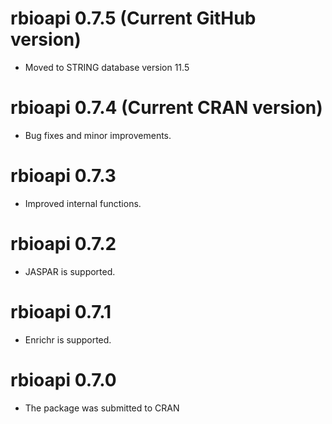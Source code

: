 # rbioapi 0.7.5 (Current GitHub version)

* Moved to STRING database version 11.5

# rbioapi 0.7.4 (Current CRAN version)

* Bug fixes and minor improvements.

# rbioapi 0.7.3

* Improved internal functions.

# rbioapi 0.7.2

* JASPAR is supported.

# rbioapi 0.7.1

* Enrichr is supported.

# rbioapi 0.7.0 

* The package was submitted to CRAN
